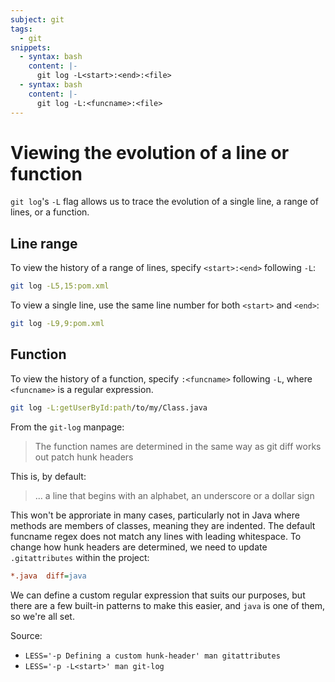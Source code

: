 ```yaml
---
subject: git
tags:
  - git
snippets:
  - syntax: bash
    content: |-
      git log -L<start>:<end>:<file>
  - syntax: bash
    content: |-
      git log -L:<funcname>:<file>
---
```


# Viewing the evolution of a line or function

`git log`'s `-L` flag allows us to trace the evolution of a single line, a
range of lines, or a function.

## Line range

To view the history of a range of lines, specify `<start>:<end>` following
`-L`:

```bash
git log -L5,15:pom.xml
```

To view a single line, use the same line number for both `<start>` and `<end>`:

```bash
git log -L9,9:pom.xml
```

## Function

To view the history of a function, specify `:<funcname>` following `-L`, where
`<funcname>` is a regular expression.

```bash
git log -L:getUserById:path/to/my/Class.java
```

From the `git-log` manpage:

> The function names are determined in the same way as git diff works out patch
> hunk headers

This is, by default:

> ... a line that begins with an alphabet, an underscore or a dollar sign

This won't be approriate in many cases, particularly not in Java where methods
are members of classes, meaning they are indented. The default funcname regex
does not match any lines with leading whitespace. To change how hunk headers
are determined, we need to update `.gitattributes` within the project:

```ini
*.java  diff=java
```

We can define a custom regular expression that suits our purposes, but there
are a few built-in patterns to make this easier, and `java` is one of them, so
we're all set.

Source:
- `LESS='-p Defining a custom hunk-header' man gitattributes`
- `LESS='-p -L<start>' man git-log`
